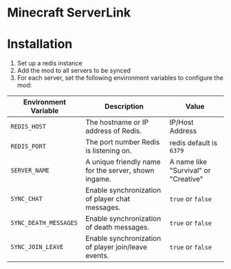 ﻿# Minecraft ServerLink

# Installation
1. Set up a redis instance
2. Add the mod to all servers to be synced
3. For each server, set the following environment variables to configure the mod:

| Environment Variable  | Description                                          | Value                                |
|-----------------------|------------------------------------------------------|--------------------------------------|
| `REDIS_HOST`          | The hostname or IP address of Redis.                 | IP/Host Address                      |
| `REDIS_PORT`          | The port number Redis is listening on.               | redis default is `6379`              |
| `SERVER_NAME`         | A unique friendly name for the server, shown ingame. | A name like "Survival" or "Creative" |
| `SYNC_CHAT`           | Enable synchronization of player chat messages.      | `true` or `false`                    |
| `SYNC_DEATH_MESSAGES` | Enable synchronization of death messages.            | `true` or `false`                    |
| `SYNC_JOIN_LEAVE`     | Enable synchronization of player join/leave events.  | `true` or `false`                    |
